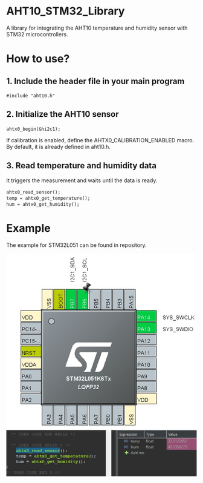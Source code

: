 # AHT10_STM32_Library
A library for integrating the AHT10 temperature and humidity sensor with STM32 microcontrollers.

# How to use?
## 1. Include the header file in your main program

```
#include "aht10.h"
```

## 2. Initialize the AHT10 sensor

```
ahtx0_begin(&hi2c1);
```
If calibration is enabled, define the AHTX0_CALIBRATION_ENABLED macro. By default, it is already defined in aht10.h.

## 3. Read temperature and humidity data
It triggers the measurement and waits until the data is ready.
```
ahtx0_read_sensor();
temp = ahtx0_get_temperature();
hum = ahtx0_get_humidity();
```
# Example
The example for STM32L051 can be found in repository.

![STM32L051 Pinout](images/stm32l051k6_pinout.jpg)
![Outputs](images/sensor_outputs.jpg)






